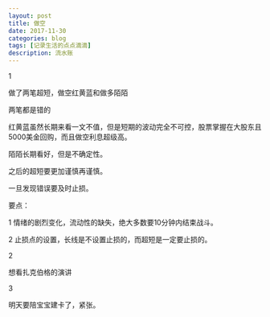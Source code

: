 ```yaml
---
layout: post
title: 做空
date: 2017-11-30
categories: blog
tags: [记录生活的点点滴滴]
description: 流水账
---
```


1 

做了两笔超短，做空红黄蓝和做多陌陌

两笔都是错的

红黄蓝虽然长期来看一文不值，但是短期的波动完全不可控，股票掌握在大股东且5000美金回购，而且做空利息超级高。

陌陌长期看好，但是不确定性。

之后的超短要更加谨慎再谨慎。

一旦发现错误要及时止损。

要点：

1 情绪的剧烈变化，流动性的缺失，绝大多数要10分钟内结束战斗。

2 止损点的设置，长线是不设置止损的，而超短是一定要止损的。

2

想看扎克伯格的演讲

3

明天要陪宝宝建卡了，紧张。
